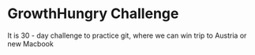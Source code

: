 # GrowthHungry Challenge

It is 30 - day challenge to practice git, where we can win trip to Austria or new Macbook
